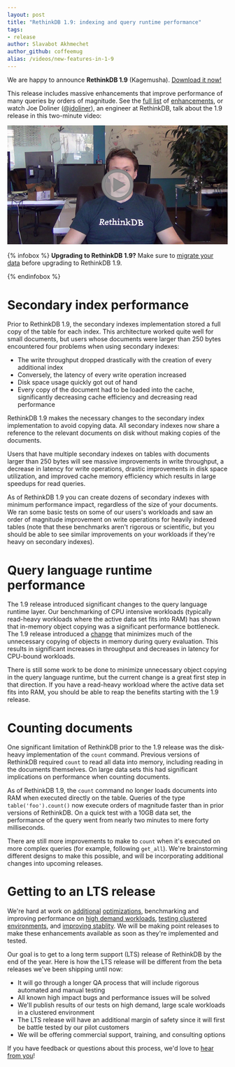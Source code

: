 ```yaml
---
layout: post
title: "RethinkDB 1.9: indexing and query runtime performance"
tags:
- release
author: Slavabot Akhmechet
author_github: coffeemug
alias: /videos/new-features-in-1-9
---
```


We are happy to announce __RethinkDB 1.9__ (Kagemusha).
[Download it now!][install]

[yt]: http://www.youtube.com/watch?v=DkUE0BLi5PQ
[install]: /docs/install/

This release includes massive enhancements that improve performance of many
queries by orders of magnitude. See the [full list][] of [enhancements][], or
watch Joe Doliner ([@jdoliner][]), an engineer at RethinkDB, talk about the 1.9
release in this two-minute video:

[full list]: https://github.com/rethinkdb/rethinkdb/releases/tag/v1.9.0
[enhancements]: https://github.com/rethinkdb/rethinkdb/issues?milestone=49&state=closed
[@jdoliner]: https://github.com/jdoliner

<a href="https://www.youtube.com/watch?v=m1Ds1VpECv0">
    <img src="/assets/images/videos/releases/rethinkdb-1.9.png">
</a>
<!--more-->

{% infobox %}
__Upgrading to RethinkDB 1.9?__ Make sure to [migrate your data][] before
upgrading to RethinkDB 1.9.

[migrate your data]: /docs/migration
{% endinfobox %}

# Secondary index performance

Prior to RethinkDB 1.9, the secondary indexes implementation stored a full copy
of the table for each index. This architecture worked quite well for small
documents, but users whose documents were larger than 250 bytes encountered
four problems when using secondary indexes:

* The write throughput dropped drastically with the creation of every
  additional index
* Conversely, the latency of every write operation increased
* Disk space usage quickly got out of hand
* Every copy of the document had to be loaded into the cache, significantly
  decreasing cache efficiency and decreasing read performance

RethinkDB 1.9 makes the necessary changes to the secondary index implementation
to avoid copying data. All secondary indexes now share a reference to the
relevant documents on disk without making copies of the documents.

Users that have multiple secondary indexes on tables with documents larger than
250 bytes will see massive improvements in write throughput, a decrease in
latency for write operations, drastic improvements in disk space utilization,
and improved cache memory efficiency which results in large speedups for read
queries.

As of RethinkDB 1.9 you can create dozens of secondary indexes with minimum
performance impact, regardless of the size of your documents. We ran some basic
tests on some of our users's workloads and saw an order of magnitude
improvement on write operations for heavily indexed tables (note that these
benchmarks aren't rigorous or scientific, but you should be able to see similar
improvements on your workloads if they're heavy on secondary indexes).

# Query language runtime performance

The 1.9 release introduced significant changes to the query language runtime
layer. Our benchmarking of CPU intensive workloads (typically read-heavy
workloads where the active data set fits into RAM) has shown that in-memory
object copying was a significant performance bottleneck. The 1.9 release
introduced a [change][] that minimizes much of the unnecessary copying of
objects in memory during query evaluation. This results in significant
increases in throughput and decreases in latency for CPU-bound workloads.

[change]: https://github.com/rethinkdb/rethinkdb/issues/1041

There is still some work to be done to minimize unnecessary object copying in
the query language runtime, but the current change is a great first step in
that direction. If you have a read-heavy workload where the active data set
fits into RAM, you should be able to reap the benefits starting with the 1.9
release.

# Counting documents

One significant limitation of RethinkDB prior to the 1.9 release was the
disk-heavy implementation of the `count` command. Previous versions of
RethinkDB required `count` to read all data into memory, including reading in
the documents themselves. On large data sets this had significant implications
on performance when counting documents.

As of RethinkDB 1.9, the `count` command no longer loads documents into RAM
when executed directly on the table. Queries of the type `table('foo').count()`
now execute orders of magnitude faster than in prior versions of RethinkDB. On
a quick test with a 10GB data set, the performance of the query went from
nearly two minutes to mere forty milliseconds.

There are still more improvements to make to `count` when it's executed on more
complex queries (for example, following `get_all`). We're brainstorming
different designs to make this possible, and will be incorporating additional
changes into upcoming releases.

# Getting to an LTS release

We're hard at work on [additional][1] [optimizations][2], benchmarking and
improving performance on [high demand workloads][3], [testing clustered
environments][4], and [improving stablity][5]. We will be making point releases
to make these enhancements available as soon as they're implemented and tested.

[1]: https://github.com/rethinkdb/rethinkdb/issues/1396
[2]: https://github.com/rethinkdb/rethinkdb/issues/97
[3]: https://github.com/rethinkdb/rethinkdb/issues/1369
[4]: https://github.com/rethinkdb/rethinkdb/issues/1374
[5]: https://github.com/rethinkdb/rethinkdb/issues/1350

Our goal is to get to a long term support (LTS) release of RethinkDB by the end
of the year. Here is how the LTS release will be different from the beta
releases we've been shipping until now:

* It will go through a longer QA process that will include rigorous automated
  and manual testing
* All known high impact bugs and performance issues will be solved
* We'll publish results of our tests on high demand, large scale workloads in a
  clustered environment
* The LTS release will have an additional margin of safety since it will first
  be battle tested by our pilot customers
* We will be offering commercial support, training, and consulting options

If you have feedback or questions about this process, we'd love to [hear from
you][contact]!

[contact]: /community/
